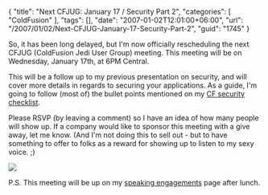 {
	"title": "Next CFJUG: January 17 / Security Part 2",
	"categories": [
		"ColdFusion"
	],
	"tags": [],
	"date": "2007-01-02T12:01:00+06:00",
	"url": "/2007/01/02/Next-CFJUG-January-17-Security-Part-2",
	"guid": "1745"
}

So, it has been long delayed, but I'm now officially rescheduling the next CFJUG (ColdFusion Jedi User Group) meeting. This meeting will be on Wednesday, January 17th, at 6PM Central. 

This will be a follow up to my previous presentation on security, and will cover more details in regards to securing your applications. As a guide, I'm going to follow (most of) the bullet points mentioned on my <a href="http://ray.camdenfamily.com/coldfusionsecuritychecklist.cfm">CF security checklist</a>.
	
Please RSVP (by leaving a comment) so I have an idea of how many people will show up. If a company would like to sponsor this meeting with a give away, let me know. (And I'm not doing this to sell out - but to have something to offer to folks as a reward for showing up to listen to my sexy voice. ;)

<img src="http://ray.camdenfamily.com/images/seal.gif">

P.S. This meeting will be up on my <a href="http://ray.camdenfamily.com/speakingengagements.cfm">speaking engagements</a> page after lunch.